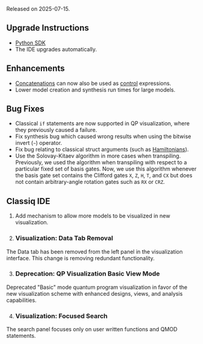 Released on 2025-07-15.

## Upgrade Instructions

-   [Python SDK](../classiq_101/registration_installations.md/#platform-version-updates)
-   The IDE upgrades automatically.

## Enhancements

-   [Concatenations](https://docs.classiq.io/latest/qmod-reference/language-reference/quantum-variables/#concatenation-operator)
    can now also be used as [control](https://docs.classiq.io/latest/qmod-reference/language-reference/statements/control/)
    expressions.
-   Lower model creation and synthesis run times for large models.

## Bug Fixes

-   Classical `if` statements are now supported in QP visualization, where they previously caused a failure.
-   Fix synthesis bug which caused wrong results when using the bitwise invert (`~`) operator.
-   Fix bug relating to classical struct arguments (such as
    [Hamiltonians](https://docs.classiq.io/latest/qmod-reference/language-reference/classical-types/#hamiltonians)).
-   Use the Solovay-Kitaev algorithm in more cases when transpiling. Previously, we used the algorithm when transpiling with
    respect to a particular fixed set of basis gates. Now, we use this algorithm whenever the basis gate set contains the Clifford gates
    `X`, `Z`, `H`, `T`, and `CX` but does not contain arbitrary-angle rotation gates such as `RX` or `CRZ`.

## Classiq IDE

1. Add mechanism to allow more models to be visualized in new visualization.

2. ### Visualization: Data Tab Removal

The Data tab has been removed from the left panel in the visualization interface. This change is removing redundant functionality.

3. ### Deprecation: QP Visualization Basic View Mode

Deprecated "Basic" mode quantum program visualization in favor of the new visualization scheme with enhanced designs, views, and analysis capabilities.

4. ### Visualization: Focused Search

The search panel focuses only on user written functions and QMOD statements.
